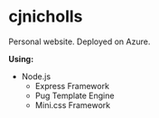 # cjnicholls
Personal website. 
Deployed on Azure. 


<strong>Using:</strong> 
- Node.js
  - Express Framework
  - Pug Template Engine
  - Mini.css Framework
